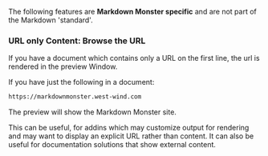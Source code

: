 ﻿The following features are **Markdown Monster specific** and are not part of the Markdown 'standard'. 

### URL only Content: Browse the URL
If you have a document which contains only a URL on the first line, the url is rendered in the preview Window.

If you have just the following in a document:

```markdown
https://markdownmonster.west-wind.com
```

The preview will show the Markdown Monster site.

This can be useful, for addins which may customize output for rendering and may want to display an explicit URL rather than content. It can also be useful for documentation solutions that show external content.